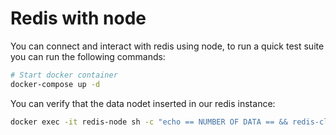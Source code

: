 # Redis with node
You can connect and interact with redis using node, to run a quick test suite you can run the following commands:
```sh
# Start docker container
docker-compose up -d
```
You can verify that the data nodet inserted in our redis instance:
```sh
docker exec -it redis-node sh -c "echo == NUMBER OF DATA == && redis-cli dbsize && echo == KEYS == && redis-cli keys * && echo == NEW-KEY VALUE == && redis-cli GET mykey"
```